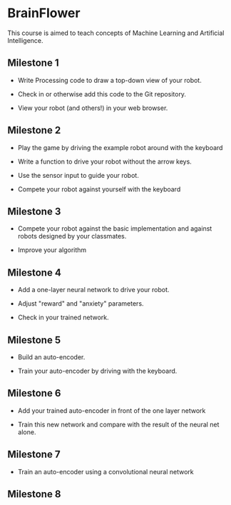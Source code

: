 # BrainFlower

This course is aimed to teach concepts of Machine Learning and
Artificial Intelligence.

## Milestone 1

* Write Processing code to draw a top-down view of your robot.

* Check in or otherwise add this code to the Git repository.  

* View your robot (and others!) in your web browser.

## Milestone 2

* Play the game by driving the example robot around with the keyboard

* Write a function to drive your robot without the arrow keys.

* Use the sensor input to guide your robot.

* Compete your robot against yourself with the keyboard

## Milestone 3

* Compete your robot against the basic implementation and against
  robots designed by your classmates.

* Improve your algorithm

## Milestone 4

* Add a one-layer neural network to drive your robot.

* Adjust "reward" and "anxiety" parameters.

* Check in your trained network.

## Milestone 5

* Build an auto-encoder.

* Train your auto-encoder by driving with the keyboard.

## Milestone 6

* Add your trained auto-encoder in front of the one layer network

* Train this new network and compare with the result of the neural net alone.

## Milestone 7

* Train an auto-encoder using a convolutional neural network

## Milestone 8
